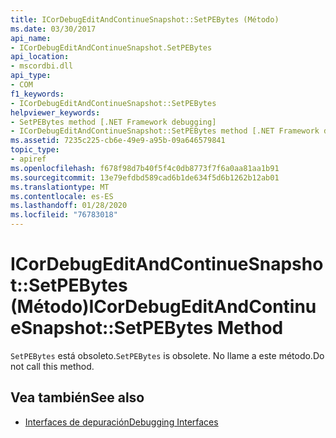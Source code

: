 ```yaml
---
title: ICorDebugEditAndContinueSnapshot::SetPEBytes (Método)
ms.date: 03/30/2017
api_name:
- ICorDebugEditAndContinueSnapshot.SetPEBytes
api_location:
- mscordbi.dll
api_type:
- COM
f1_keywords:
- ICorDebugEditAndContinueSnapshot::SetPEBytes
helpviewer_keywords:
- SetPEBytes method [.NET Framework debugging]
- ICorDebugEditAndContinueSnapshot::SetPEBytes method [.NET Framework debugging]
ms.assetid: 7235c225-cb6e-49e9-a95b-09a646579841
topic_type:
- apiref
ms.openlocfilehash: f678f98d7b40f5f4c0db8773f7f6a0aa81aa1b91
ms.sourcegitcommit: 13e79efdbd589cad6b1de634f5d6b1262b12ab01
ms.translationtype: MT
ms.contentlocale: es-ES
ms.lasthandoff: 01/28/2020
ms.locfileid: "76783018"
---
```

# <a name="icordebugeditandcontinuesnapshotsetpebytes-method"></a><span data-ttu-id="f6e93-102">ICorDebugEditAndContinueSnapshot::SetPEBytes (Método)</span><span class="sxs-lookup"><span data-stu-id="f6e93-102">ICorDebugEditAndContinueSnapshot::SetPEBytes Method</span></span>
<span data-ttu-id="f6e93-103">`SetPEBytes` está obsoleto.</span><span class="sxs-lookup"><span data-stu-id="f6e93-103">`SetPEBytes` is obsolete.</span></span> <span data-ttu-id="f6e93-104">No llame a este método.</span><span class="sxs-lookup"><span data-stu-id="f6e93-104">Do not call this method.</span></span>  
  
## <a name="see-also"></a><span data-ttu-id="f6e93-105">Vea también</span><span class="sxs-lookup"><span data-stu-id="f6e93-105">See also</span></span>

- [<span data-ttu-id="f6e93-106">Interfaces de depuración</span><span class="sxs-lookup"><span data-stu-id="f6e93-106">Debugging Interfaces</span></span>](debugging-interfaces.md)
